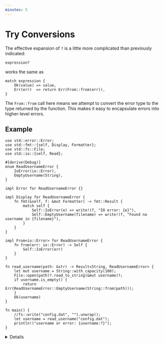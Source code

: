 ```yaml
---
minutes: 5
---
```


# Try Conversions

The effective expansion of `?` is a little more complicated than previously indicated:

```rust,ignore
expression?
```

works the same as

```rust,ignore
match expression {
    Ok(value) => value,
    Err(err)  => return Err(From::from(err)),
}
```

The `From::from` call here means we attempt to convert the error type to the
type returned by the function. This makes it easy to encapsulate errors into
higher-level errors.

## Example

```rust,editable
use std::error::Error;
use std::fmt::{self, Display, Formatter};
use std::fs::File;
use std::io::{self, Read};

#[derive(Debug)]
enum ReadUsernameError {
    IoError(io::Error),
    EmptyUsername(String),
}

impl Error for ReadUsernameError {}

impl Display for ReadUsernameError {
    fn fmt(&self, f: &mut Formatter) -> fmt::Result {
        match self {
            Self::IoError(e) => write!(f, "IO error: {e}"),
            Self::EmptyUsername(filename) => write!(f, "Found no username in {filename}"),
        }
    }
}

impl From<io::Error> for ReadUsernameError {
    fn from(err: io::Error) -> Self {
        Self::IoError(err)
    }
}

fn read_username(path: &str) -> Result<String, ReadUsernameError> {
    let mut username = String::with_capacity(100);
    File::open(path)?.read_to_string(&mut username)?;
    if username.is_empty() {
        return Err(ReadUsernameError::EmptyUsername(String::from(path)));
    }
    Ok(username)
}

fn main() {
    //fs::write("config.dat", "").unwrap();
    let username = read_username("config.dat");
    println!("username or error: {username:?}");
}
```

<details>

The `?` operator must return a value compatible with the return type of the
function. For `Result`, it means that the error types have to be compatible.
A function that returns `Result<T, ErrorOuter>` can only use `?` on a value of
type `Result<U, ErrorInner>` if `ErrorOuter` and `ErrorInner` are the same type
or if `ErrorOuter` implements `From<ErrorInner>`.

A common alternative to a `From` implementation is `Result::map_err`,
especially when the conversion only happens in one place.

There is no compatibility requirement for `Option`. A function returning
`Option<T>` can use the `?` operator on `Option<U>` for arbitrary `T` and `U`
types.

A function that returns `Result` cannot use `?` on `Option` and vice versa.
However, `Option::ok_or` converts `Option` to `Result` whereas `Result::ok`
turns `Result` into `Option`.

</details>
